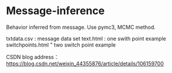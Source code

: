 # Message-inference
Behavior inferred from message. Use pymc3, MCMC method.


txtdata.csv : message data set
text.html : one swith point example
switchpoints.html " two switch point example


CSDN blog address：https://blog.csdn.net/weixin_44355876/article/details/106159700
